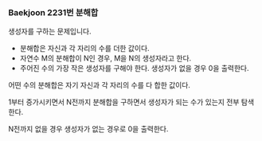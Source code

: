 ### Baekjoon 2231번 분해합

생성자를 구하는 문제입니다.

- 분해합은 자신과 각 자리의 수를 더한 값이다.
- 자연수 M의 분해합이 N인 경우, M을 N의 생성자라고 한다.
- 주어진 수의 가장 작은 생성자를 구해야 한다. 생성자가 없을 경우 0을 출력한다.

어떤 수의 분해합은 자기 자신과 각 자리의 수를 다 합한 값이다.

1부터 증가시키면서 N전까지 분해합을 구하면서 생성자가 되는 수가 있는지 전부 탐색한다.

N전까지 없을 경우 생성자가 없는 경우로 0을 출력한다.